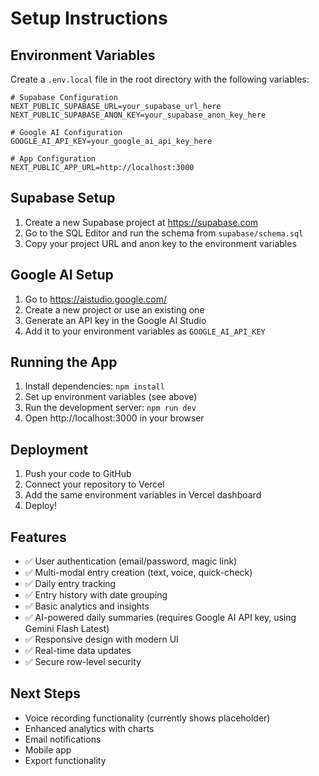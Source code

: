 # Setup Instructions

## Environment Variables

Create a `.env.local` file in the root directory with the following variables:

```env
# Supabase Configuration
NEXT_PUBLIC_SUPABASE_URL=your_supabase_url_here
NEXT_PUBLIC_SUPABASE_ANON_KEY=your_supabase_anon_key_here

# Google AI Configuration
GOOGLE_AI_API_KEY=your_google_ai_api_key_here

# App Configuration
NEXT_PUBLIC_APP_URL=http://localhost:3000
```

## Supabase Setup

1. Create a new Supabase project at https://supabase.com
2. Go to the SQL Editor and run the schema from `supabase/schema.sql`
3. Copy your project URL and anon key to the environment variables

## Google AI Setup

1. Go to https://aistudio.google.com/
2. Create a new project or use an existing one
3. Generate an API key in the Google AI Studio
4. Add it to your environment variables as `GOOGLE_AI_API_KEY`

## Running the App

1. Install dependencies: `npm install`
2. Set up environment variables (see above)
3. Run the development server: `npm run dev`
4. Open http://localhost:3000 in your browser

## Deployment

1. Push your code to GitHub
2. Connect your repository to Vercel
3. Add the same environment variables in Vercel dashboard
4. Deploy!

## Features

- ✅ User authentication (email/password, magic link)
- ✅ Multi-modal entry creation (text, voice, quick-check)
- ✅ Daily entry tracking
- ✅ Entry history with date grouping
- ✅ Basic analytics and insights
- ✅ AI-powered daily summaries (requires Google AI API key, using Gemini Flash Latest)
- ✅ Responsive design with modern UI
- ✅ Real-time data updates
- ✅ Secure row-level security

## Next Steps

- Voice recording functionality (currently shows placeholder)
- Enhanced analytics with charts
- Email notifications
- Mobile app
- Export functionality
